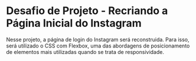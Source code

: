 # Desafio de Projeto - Recriando a Página Inicial do Instagram

Nesse projeto, a página de login do Instagram será reconstruida. Para isso, será utilizado o CSS com Flexbox, uma das abordagens de posicionamento de elementos mais utilizadas quando se trata de responsividade.